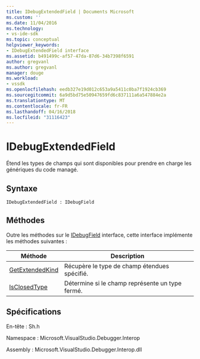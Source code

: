 ```yaml
---
title: IDebugExtendedField | Documents Microsoft
ms.custom: ''
ms.date: 11/04/2016
ms.technology:
- vs-ide-sdk
ms.topic: conceptual
helpviewer_keywords:
- IDebugExtendedField interface
ms.assetid: b491499c-af57-47da-87d6-34b7398f6591
author: gregvanl
ms.author: gregvanl
manager: douge
ms.workload:
- vssdk
ms.openlocfilehash: eedb327e19d012c653a9a5411c0ba7f1924cb369
ms.sourcegitcommit: 6a9d5bd75e50947659fd6c837111a6a547884e2a
ms.translationtype: MT
ms.contentlocale: fr-FR
ms.lasthandoff: 04/16/2018
ms.locfileid: "31116423"
---
```

# <a name="idebugextendedfield"></a>IDebugExtendedField
Étend les types de champs qui sont disponibles pour prendre en charge les génériques du code managé.  
  
## <a name="syntax"></a>Syntaxe  
  
```  
IDebugExtendedField : IDebugField  
```  
  
## <a name="methods"></a>Méthodes  
 Outre les méthodes sur le [IDebugField](../../../extensibility/debugger/reference/idebugfield.md) interface, cette interface implémente les méthodes suivantes :  
  
|Méthode|Description|  
|------------|-----------------|  
|[GetExtendedKind](../../../extensibility/debugger/reference/idebugextendedfield-getextendedkind.md)|Récupère le type de champ étendues spécifié.|  
|[IsClosedType](../../../extensibility/debugger/reference/idebugextendedfield-isclosedtype.md)|Détermine si le champ représente un type fermé.|  
  
## <a name="requirements"></a>Spécifications  
 En-tête : Sh.h  
  
 Namespace : Microsoft.VisualStudio.Debugger.Interop  
  
 Assembly : Microsoft.VisualStudio.Debugger.Interop.dll